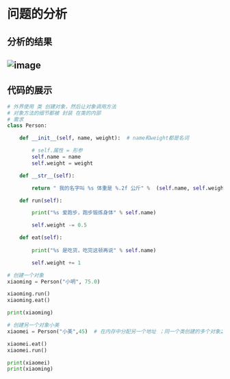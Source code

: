 # 问题的分析
## 分析的结果
![image](https://github.com/niushufeng/Python_202006/blob/master/images/xaioming.png)
---
## 代码的展示
```python 
# 外界使用 类 创建对象，然后让对象调用方法
# 对象方法的细节都被 封装 在类的内部
# 需求
class Person:

    def __init__(self, name, weight):  # name和weight都是名词

        # self.属性 = 形参
        self.name = name
        self.weight = weight

    def __str__(self):

        return " 我的名字叫 %s 体重是 %.2f 公斤" %  (self.name, self.weight)

    def run(self):

        print("%s 爱跑步，跑步锻炼身体" % self.name)

        self.weight -= 0.5

    def eat(self):
        
        print("%s 是吃货，吃完这顿再说" % self.name)

        self.weight += 1

# 创建一个对象
xiaoming = Person("小明", 75.0)

xiaoming.run()
xiaoming.eat()

print(xiaoming)

# 创建另一个对象小美
xiaomei = Person("小美",45)  # 在内存中分配另一个地址 ；同一个类创建的多个对象之间，属性互不干扰

xiaomei.eat()
xiaomei.run()

print(xiaomei)
print(xiaoming)
```
